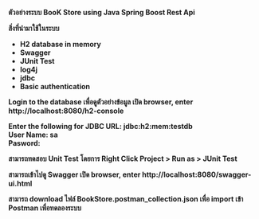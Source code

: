 <b>ตัวอย่างระบบ BooK Store using Java Spring Boost Rest Api<b>
  
สิ่งที่นำมาใช้ในระบบ
  - H2 database in memory 
  - Swagger
  - JUnit Test
  - log4j
  - jdbc
  - Basic authentication
  
Login to the database เพื่อดูตัวอย่างข้อมูล
เปิด browser, enter http://localhost:8080/h2-console

Enter the following for 
JDBC URL: jdbc:h2:mem:testdb <br>
User Name: sa <br>
Pasword: <leave this empty> <br>

สามารถทดสอบ Unit Test โดยการ Right Click Project > Run as > JUnit Test

สามารถเข้าไปดู Swagger เปิด browser, enter http://localhost:8080/swagger-ui.html

สามารถ download ไฟล์ BookStore.postman_collection.json เพื่อ import เข้า Postman เพื่อทดลองระบบ

